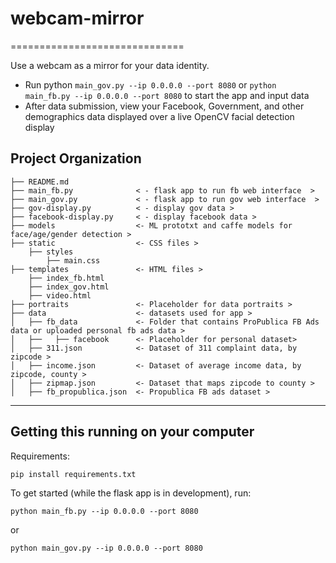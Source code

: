 # webcam-mirror
==============================

Use a webcam as a mirror for your data identity.

* Run python `main_gov.py --ip 0.0.0.0 --port 8080` or `python main_fb.py --ip 0.0.0.0 --port 8080` to start the app and input data
* After data submission, view your Facebook, Government, and other demographics data displayed over a live OpenCV facial detection display

Project Organization
------------

    ├── README.md
    ├── main_fb.py              < - flask app to run fb web interface  >
    ├── main_gov.py             < - flask app to run gov web interface  >
    ├── gov-display.py          < - display gov data >
    ├── facebook-display.py     < - display facebook data >
    ├── models                  <- ML prototxt and caffe models for face/age/gender detection >
    ├── static                  <- CSS files >
        ├── styles                  
            ├── main.css                
    ├── templates               <- HTML files >
        ├── index_fb.html 
        ├── index_gov.html 
        ├── video.html 
    ├── portraits               <- Placeholder for data portraits >
    ├── data                    <- datasets used for app >
    │   ├── fb_data             <- Folder that contains ProPublica FB Ads data or uploaded personal fb ads data >
    │   ├──   ├── facebook      <- Placeholder for personal dataset>
    │   ├── 311.json            <- Dataset of 311 complaint data, by zipcode >
    │   ├── income.json         <- Dataset of average income data, by zipcode, county >
    │   ├── zipmap.json         <- Dataset that maps zipcode to county >
    │   ├── fb_propublica.json  <- Propublica FB ads dataset >

--------

## Getting this running on your computer

Requirements:
```
pip install requirements.txt
```

To get started (while the flask app is in development), run:

```
python main_fb.py --ip 0.0.0.0 --port 8080
```
or
```
python main_gov.py --ip 0.0.0.0 --port 8080
```
